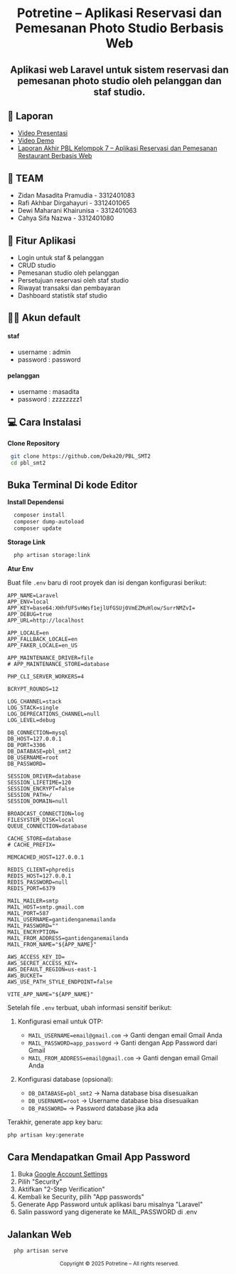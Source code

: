 <h1 align="center">Potretine – Aplikasi Reservasi dan Pemesanan Photo Studio Berbasis Web </h1>

<h2 align="center">Aplikasi web Laravel untuk sistem reservasi dan pemesanan photo studio oleh pelanggan dan staf studio.</h2>

## 📄 Laporan

-   [Video Presentasi](https://www.youtube.com/watch?v=sdKcxGfGTtQ&ab_channel=DEKAAA)
-   [Video Demo](https://www.youtube.com/watch?v=KH9iqQYzX1E&ab_channel=DEKAAA)
-   [Laporan Akhir PBL Kelompok 7 – Aplikasi Reservasi dan Pemesanan Restaurant Berbasis Web](LaporanAAS_KelasPagi_Kelp7_Aplikasi_Reservasi_dan_Pemesanan_PhotoStudio_Berbasis_Web.pdf)

## 👥 TEAM

-   Zidan Masadita Pramudia - 3312401083
-   Rafi Akhbar Dirgahayuri - 3312401065
-   Dewi Maharani Khairunisa - 3312401063
-   Cahya Sifa Nazwa - 3312401080

## 📌 Fitur Aplikasi

-   Login untuk staf & pelanggan
-   CRUD studio
-   Pemesanan studio oleh pelanggan
-   Persetujuan reservasi oleh staf studio
-   Riwayat transaksi dan pembayaran
-   Dashboard statistik staf studio

## 🧑‍💻 Akun default

#### staf

-   username : admin
-   password : password

#### pelanggan

-   username : masadita
-   password : zzzzzzzz1

## 💻 Cara Instalasi

**Clone Repository**

```bash
 git clone https://github.com/Deka20/PBL_SMT2
 cd pbl_smt2
```

## Buka Terminal Di kode Editor

**Install Dependensi**

```bash
  composer install
  composer dump-autoload
  composer update
```

**Storage Link**

```bash
  php artisan storage:link
```

**Atur Env**

Buat file `.env` baru di root proyek dan isi dengan konfigurasi berikut:

```env
APP_NAME=Laravel
APP_ENV=local
APP_KEY=base64:XHhfUFSvHWsf1ejlUfGSUj0VmEZMuHlow/SurrNMZvI=
APP_DEBUG=true
APP_URL=http://localhost

APP_LOCALE=en
APP_FALLBACK_LOCALE=en
APP_FAKER_LOCALE=en_US

APP_MAINTENANCE_DRIVER=file
# APP_MAINTENANCE_STORE=database

PHP_CLI_SERVER_WORKERS=4

BCRYPT_ROUNDS=12

LOG_CHANNEL=stack
LOG_STACK=single
LOG_DEPRECATIONS_CHANNEL=null
LOG_LEVEL=debug

DB_CONNECTION=mysql
DB_HOST=127.0.0.1
DB_PORT=3306
DB_DATABASE=pbl_smt2
DB_USERNAME=root
DB_PASSWORD=

SESSION_DRIVER=database
SESSION_LIFETIME=120
SESSION_ENCRYPT=false
SESSION_PATH=/
SESSION_DOMAIN=null

BROADCAST_CONNECTION=log
FILESYSTEM_DISK=local
QUEUE_CONNECTION=database

CACHE_STORE=database
# CACHE_PREFIX=

MEMCACHED_HOST=127.0.0.1

REDIS_CLIENT=phpredis
REDIS_HOST=127.0.0.1
REDIS_PASSWORD=null
REDIS_PORT=6379

MAIL_MAILER=smtp
MAIL_HOST=smtp.gmail.com
MAIL_PORT=587
MAIL_USERNAME=gantidenganemailanda
MAIL_PASSWORD=""
MAIL_ENCRYPTION=
MAIL_FROM_ADDRESS=gantidenganemailanda
MAIL_FROM_NAME="${APP_NAME}"

AWS_ACCESS_KEY_ID=
AWS_SECRET_ACCESS_KEY=
AWS_DEFAULT_REGION=us-east-1
AWS_BUCKET=
AWS_USE_PATH_STYLE_ENDPOINT=false

VITE_APP_NAME="${APP_NAME}"
```

Setelah file `.env` terbuat, ubah informasi sensitif berikut:

1. Konfigurasi email untuk OTP:

    - `MAIL_USERNAME=email@gmail.com` -> Ganti dengan email Gmail Anda
    - `MAIL_PASSWORD=app_password` -> Ganti dengan App Password dari Gmail
    - `MAIL_FROM_ADDRESS=email@gmail.com` -> Ganti dengan email Gmail Anda

2. Konfigurasi database (opsional):
    - `DB_DATABASE=pbl_smt2` -> Nama database bisa disesuaikan
    - `DB_USERNAME=root` -> Username database bisa disesuaikan
    - `DB_PASSWORD=` -> Password database jika ada

Terakhir, generate app key baru:

```bash
php artisan key:generate
```

## Cara Mendapatkan Gmail App Password

1. Buka [Google Account Settings](https://myaccount.google.com/)
2. Pilih "Security"
3. Aktifkan "2-Step Verification"
4. Kembali ke Security, pilih "App passwords"
5. Generate App Password untuk aplikasi baru misalnya "Laravel"
6. Salin password yang digenerate ke MAIL_PASSWORD di .env

## Jalankan Web

```bash
  php artisan serve
```

<div align="center">
  <p><sub>Copyright © 2025 Potretine – All rights reserved.</sub></p>
</div>
